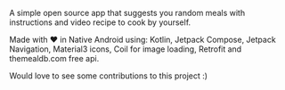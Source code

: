 A simple open source app that suggests you random meals with instructions and video recipe to cook by yourself.


Made with ❤️ in Native Android using:
Kotlin, 
Jetpack Compose, 
Jetpack Navigation, 
Material3 icons, 
Coil for image loading, 
Retrofit and 
themealdb.com free api.

Would love to see some contributions to this project :)
